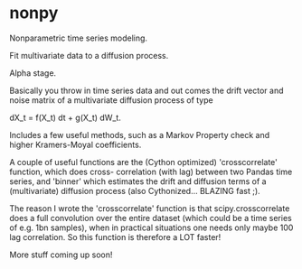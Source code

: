 nonpy
=====

Nonparametric time series modeling.

Fit multivariate data to a diffusion process.

Alpha stage.

Basically you throw in time series data and out comes the drift vector and noise matrix of a multivariate diffusion process of type

dX_t = f(X_t) dt + g(X_t) dW_t.

Includes a few useful methods, such as a Markov Property check and higher Kramers-Moyal coefficients.

A couple of useful functions are the (Cython
optimized) 'crosscorrelate' function, which does cross-
correlation (with lag) between two Pandas time series,
and 'binner' which estimates the drift and diffusion
terms of a (multivariate) diffusion process (also
Cythonized... BLAZING fast ;).

The reason I wrote the 'crosscorrelate' function is
that scipy.crosscorrelate does a full convolution
over the entire dataset (which could be a time series
of e.g. 1bn samples), when in practical situations one
needs only maybe 100 lag correlation. So this function
is therefore a LOT faster!

More stuff coming up soon!
